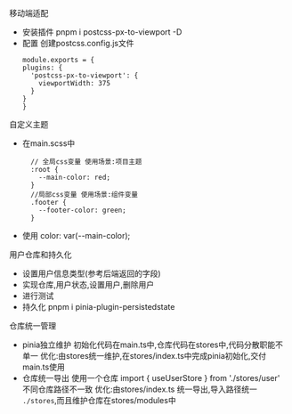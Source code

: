 移动端适配

- 安装插件
  pnpm i postcss-px-to-viewport -D
- 配置
  创建postcss.config.js文件
  ```
  module.exports = {
  plugins: {
    'postcss-px-to-viewport': {
      viewportWidth: 375
    }
  }
  }
  ```

自定义主题
- 在main.scss中
  ```
    // 全局css变量 使用场景:项目主题
    :root {
      --main-color: red;
    }
    //局部css变量 使用场景:组件变量
    .footer {
      --footer-color: green;
    }
  ```
- 使用
  color: var(--main-color);


用户仓库和持久化
- 设置用户信息类型(参考后端返回的字段)
- 实现仓库,用户状态,设置用户,删除用户
- 进行测试
- 持久化
  pnpm i pinia-plugin-persistedstate

仓库统一管理
- pinia独立维护
  初始化代码在main.ts中,仓库代码在stores中,代码分散职能不单一
  优化:由stores统一维护,在stores/index.ts中完成pinia初始化,交付main.ts使用
- 仓库统一导出
  使用一个仓库 import { useUserStore } from './stores/user' 不同仓库路径不一致
  优化:由stores/index.ts 统一导出,导入路径统一 `./stores`,而且维护仓库在stores/modules中